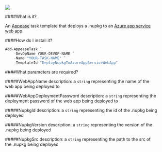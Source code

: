 ![](https://ci.appveyor.com/api/projects/status/1lowje6tsd7l5279?svg=true)

####What is it?

An [Appease](http://appease.io) task template that deploys a .nupkg to an [Azure app service web app](http://azure.microsoft.com/en-us/services/app-service/web/).

####How do I install it?

```PowerShell
Add-AppeaseTask `
    -DevOpName YOUR-DEVOP-NAME `
    -Name "YOUR-TASK-NAME" `
    -TemplateId "DeployNupkgToAzureAppServiceWebApp"
```

####What parameters are required?

#####WebAppName
description: a `string` representing the name of the web app being deployed to

#####WebAppDeploymentPassword
description: a `string` representing the deployment password of the web app being deployed to

#####NupkgId
description: a `string` representing the id of the .nupkg being deployed

#####NupkgVersion
description: a `string` representing the version of the .nupkg being deployed

#####NupkgSrc
description: a `string` representing the path to the src of the .nupkg being deployed